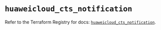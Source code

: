 # `huaweicloud_cts_notification`

Refer to the Terraform Registry for docs: [`huaweicloud_cts_notification`](https://registry.terraform.io/providers/huaweicloud/huaweicloud/1.71.1/docs/resources/cts_notification).
